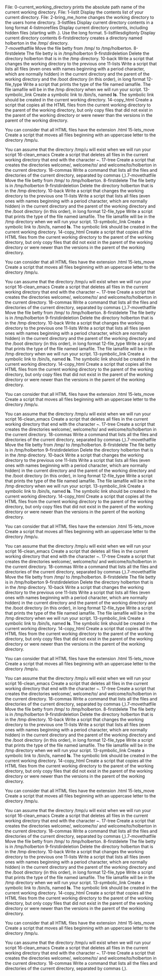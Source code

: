 File: 0-current_working_directory
prints the absolute path name of the current working directory.
File: 1-listit
Display the contents list of your current directory.
File: 2-bring_me_home
changes the working directory to the users home directory.
3-listfiles
Display current directory contents in a long format
4-listmorefiles
Display current directory contents, including hidden files (starting with .). Use the long format.
5-listfilesdigitonly
Display current directory contents
6-firstdirectory
creates a directory named holberton in the /tmp/ directory.  
7-movethatfile
Move the file betty from /tmp/ to /tmp/holberton.
8-firstdelete
The file betty is in /tmp/holberton
9-firstdirdeletion
Delete the directory holberton that is in the /tmp directory.
10-back
Write a script that changes the working directory to the previous one
11-lists
Write a script that lists all files (even ones with names beginning with a period character, which are normally hidden) in the current directory and the parent of the working directory and the /boot directory (in this order), in long format
12-file_type
Write a script that prints the type of the file named iamafile. The file iamafile will be in the /tmp directory when we will run your script.
13-symbolic_link
Create a symbolic link to /bin/ls, named __ls__. The symbolic link should be created in the current working directory.
14-copy_html
Create a script that copies all the HTML files from the current working directory to the parent of the working directory, but only copy files that did not exist in the parent of the working directory or were newer than the versions in the parent of the working directory.

You can consider that all HTML files have the extension .html
15-lets_move 
Create a script that moves all files beginning with an uppercase letter to the directory /tmp/u.

You can assume that the directory /tmp/u will exist when we will run your script
16-clean_emacs
Create a script that deletes all files in the current working directory that end with the character ~.
17-tree
Create a script that creates the directories welcome/, welcome/to/ and welcome/to/holberton in the current directory.
18-commas
Write a command that lists all the files and directories of the current directory, separated by commas (,).7-movethatfile
Move the file betty from /tmp/ to /tmp/holberton.
8-firstdelete
The file betty is in /tmp/holberton
9-firstdirdeletion
Delete the directory holberton that is in the /tmp directory.
10-back
Write a script that changes the working directory to the previous one
11-lists
Write a script that lists all files (even ones with names beginning with a period character, which are normally hidden) in the current directory and the parent of the working directory and the /boot directory (in this order), in long format
12-file_type
Write a script that prints the type of the file named iamafile. The file iamafile will be in the /tmp directory when we will run your script.
13-symbolic_link
Create a symbolic link to /bin/ls, named __ls__. The symbolic link should be created in the current working directory.
14-copy_html
Create a script that copies all the HTML files from the current working directory to the parent of the working directory, but only copy files that did not exist in the parent of the working directory or were newer than the versions in the parent of the working directory.

You can consider that all HTML files have the extension .html
15-lets_move 
Create a script that moves all files beginning with an uppercase letter to the directory /tmp/u.

You can assume that the directory /tmp/u will exist when we will run your script
16-clean_emacs
Create a script that deletes all files in the current working directory that end with the character ~.
17-tree
Create a script that creates the directories welcome/, welcome/to/ and welcome/to/holberton in the current directory.
18-commas
Write a command that lists all the files and directories of the current directory, separated by commas (,).7-movethatfile
Move the file betty from /tmp/ to /tmp/holberton.
8-firstdelete
The file betty is in /tmp/holberton
9-firstdirdeletion
Delete the directory holberton that is in the /tmp directory.
10-back
Write a script that changes the working directory to the previous one
11-lists
Write a script that lists all files (even ones with names beginning with a period character, which are normally hidden) in the current directory and the parent of the working directory and the /boot directory (in this order), in long format
12-file_type
Write a script that prints the type of the file named iamafile. The file iamafile will be in the /tmp directory when we will run your script.
13-symbolic_link
Create a symbolic link to /bin/ls, named __ls__. The symbolic link should be created in the current working directory.
14-copy_html
Create a script that copies all the HTML files from the current working directory to the parent of the working directory, but only copy files that did not exist in the parent of the working directory or were newer than the versions in the parent of the working directory.

You can consider that all HTML files have the extension .html
15-lets_move 
Create a script that moves all files beginning with an uppercase letter to the directory /tmp/u.

You can assume that the directory /tmp/u will exist when we will run your script
16-clean_emacs
Create a script that deletes all files in the current working directory that end with the character ~.
17-tree
Create a script that creates the directories welcome/, welcome/to/ and welcome/to/holberton in the current directory.
18-commas
Write a command that lists all the files and directories of the current directory, separated by commas (,).7-movethatfile
Move the file betty from /tmp/ to /tmp/holberton.
8-firstdelete
The file betty is in /tmp/holberton
9-firstdirdeletion
Delete the directory holberton that is in the /tmp directory.
10-back
Write a script that changes the working directory to the previous one
11-lists
Write a script that lists all files (even ones with names beginning with a period character, which are normally hidden) in the current directory and the parent of the working directory and the /boot directory (in this order), in long format
12-file_type
Write a script that prints the type of the file named iamafile. The file iamafile will be in the /tmp directory when we will run your script.
13-symbolic_link
Create a symbolic link to /bin/ls, named __ls__. The symbolic link should be created in the current working directory.
14-copy_html
Create a script that copies all the HTML files from the current working directory to the parent of the working directory, but only copy files that did not exist in the parent of the working directory or were newer than the versions in the parent of the working directory.

You can consider that all HTML files have the extension .html
15-lets_move 
Create a script that moves all files beginning with an uppercase letter to the directory /tmp/u.

You can assume that the directory /tmp/u will exist when we will run your script
16-clean_emacs
Create a script that deletes all files in the current working directory that end with the character ~.
17-tree
Create a script that creates the directories welcome/, welcome/to/ and welcome/to/holberton in the current directory.
18-commas
Write a command that lists all the files and directories of the current directory, separated by commas (,).7-movethatfile
Move the file betty from /tmp/ to /tmp/holberton.
8-firstdelete
The file betty is in /tmp/holberton
9-firstdirdeletion
Delete the directory holberton that is in the /tmp directory.
10-back
Write a script that changes the working directory to the previous one
11-lists
Write a script that lists all files (even ones with names beginning with a period character, which are normally hidden) in the current directory and the parent of the working directory and the /boot directory (in this order), in long format
12-file_type
Write a script that prints the type of the file named iamafile. The file iamafile will be in the /tmp directory when we will run your script.
13-symbolic_link
Create a symbolic link to /bin/ls, named __ls__. The symbolic link should be created in the current working directory.
14-copy_html
Create a script that copies all the HTML files from the current working directory to the parent of the working directory, but only copy files that did not exist in the parent of the working directory or were newer than the versions in the parent of the working directory.

You can consider that all HTML files have the extension .html
15-lets_move 
Create a script that moves all files beginning with an uppercase letter to the directory /tmp/u.

You can assume that the directory /tmp/u will exist when we will run your script
16-clean_emacs
Create a script that deletes all files in the current working directory that end with the character ~.
17-tree
Create a script that creates the directories welcome/, welcome/to/ and welcome/to/holberton in the current directory.
18-commas
Write a command that lists all the files and directories of the current directory, separated by commas (,).7-movethatfile
Move the file betty from /tmp/ to /tmp/holberton.
8-firstdelete
The file betty is in /tmp/holberton
9-firstdirdeletion
Delete the directory holberton that is in the /tmp directory.
10-back
Write a script that changes the working directory to the previous one
11-lists
Write a script that lists all files (even ones with names beginning with a period character, which are normally hidden) in the current directory and the parent of the working directory and the /boot directory (in this order), in long format
12-file_type
Write a script that prints the type of the file named iamafile. The file iamafile will be in the /tmp directory when we will run your script.
13-symbolic_link
Create a symbolic link to /bin/ls, named __ls__. The symbolic link should be created in the current working directory.
14-copy_html
Create a script that copies all the HTML files from the current working directory to the parent of the working directory, but only copy files that did not exist in the parent of the working directory or were newer than the versions in the parent of the working directory.

You can consider that all HTML files have the extension .html
15-lets_move 
Create a script that moves all files beginning with an uppercase letter to the directory /tmp/u.

You can assume that the directory /tmp/u will exist when we will run your script
16-clean_emacs
Create a script that deletes all files in the current working directory that end with the character ~.
17-tree
Create a script that creates the directories welcome/, welcome/to/ and welcome/to/holberton in the current directory.
18-commas
Write a command that lists all the files and directories of the current directory, separated by commas (,).7-movethatfile
Move the file betty from /tmp/ to /tmp/holberton.
8-firstdelete
The file betty is in /tmp/holberton
9-firstdirdeletion
Delete the directory holberton that is in the /tmp directory.
10-back
Write a script that changes the working directory to the previous one
11-lists
Write a script that lists all files (even ones with names beginning with a period character, which are normally hidden) in the current directory and the parent of the working directory and the /boot directory (in this order), in long format
12-file_type
Write a script that prints the type of the file named iamafile. The file iamafile will be in the /tmp directory when we will run your script.
13-symbolic_link
Create a symbolic link to /bin/ls, named __ls__. The symbolic link should be created in the current working directory.
14-copy_html
Create a script that copies all the HTML files from the current working directory to the parent of the working directory, but only copy files that did not exist in the parent of the working directory or were newer than the versions in the parent of the working directory.

You can consider that all HTML files have the extension .html
15-lets_move 
Create a script that moves all files beginning with an uppercase letter to the directory /tmp/u.

You can assume that the directory /tmp/u will exist when we will run your script
16-clean_emacs
Create a script that deletes all files in the current working directory that end with the character ~.
17-tree
Create a script that creates the directories welcome/, welcome/to/ and welcome/to/holberton in the current directory.
18-commas
Write a command that lists all the files and directories of the current directory, separated by commas (,).

